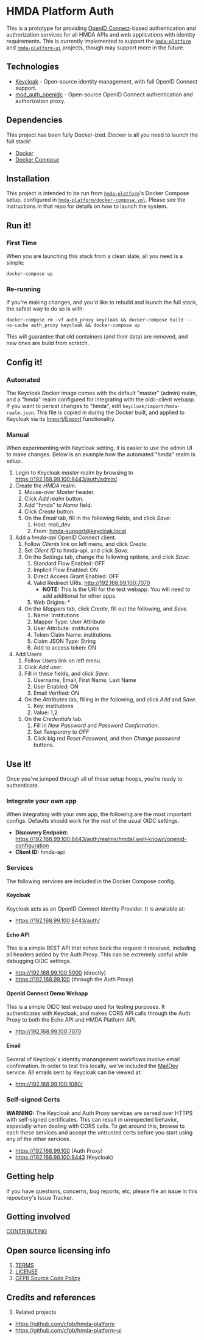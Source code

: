 # HMDA Platform Auth

This is a prototype for providing [OpenID Connect](http://openid.net/connect/)-based
authentication and authorization services for all HMDA APIs and web applications 
with identity requirements.  This is currently implemented to support the 
[`hmda-platform`](https://github.com/cfpb/hmda-platform) and 
[`hmda-platform-ui`](https://github.com/cfpb/hmda-platform-ui) projects,
though may support more in the future.

## Technologies

* [Keycloak](http://www.keycloak.org/) - Open-source identity management, with full OpenID Connect support.
* [mod_auth_openidc](https://github.com/pingidentity/mod_auth_openidc) - Open-source OpenID Connect authentication and authorization proxy.

## Dependencies

This project has been fully Docker-ized.  Docker is all you need to launch the full stack!

* [Docker](https://www.docker.com/)
* [Docker Compose](https://docs.docker.com/compose/)

## Installation

This project is intended to be run from [`hmda-platform`](https://github.com/cfpb/hmda-platform)'s
Docker Compose setup, configured in [`hmda-platform/docker-compose.yml`](https://github.com/cfpb/hmda-platform/blob/master/docker-compose.yml).
Please see the instructions in that repo for details on how to launch the system.

## Run it!

### First Time

When you are launching this stack from a clean slate, all you need is a simple:

```
docker-compose up
```

### Re-running

If you're making changes, and you'd like to rebuild and launch the full stack, 
the safest way to do so is with:

```
docker-compose rm -vf auth_proxy keycloak && docker-compose build --no-cache auth_proxy keycloak && docker-compose up
```

This will guarantee that old containers (and their data) are removed, and new ones are build from scratch.

## Config it!

### Automated
The Keycloak Docker image comes with the default "master" (admin) realm, and a "hmda" realm configured 
for integrating with the oidc-client webapp.  If you want to persist changes to "hmda", edit `keycloak/import/hmda-realm.json`.
This file is copied in during the Docker built, and applied to Keycloak via its
[Import/Export](https://keycloak.gitbooks.io/server-adminstration-guide/content/topics/export-import.html) functionality.

### Manual
When experimenting with Keycloak setting, it is easier to use the admin UI to make changes.
Below is an example how the automated "hmda" realm is setup.

1. Login to Keycloak _master_ realm by browsing to https://192.168.99.100:8443/auth/admin/.
1. Create the _HMDA_ realm.
    1. Mouse-over _Master_ header.
    1. Click _Add realm_ button.
    1. Add "hmda" to _Name_ field.
    1. Click _Create_ button.
    1. On the _Email_ tab, fill in the following fields, and click _Save_:
        1. Host: mail_dev
        1. From: hmda-support@keycloak.local
1. Add a _hmda-api_ OpenID Connect client.
    1. Follow _Clients_ link on left menu, and click _Create_.
    1. Set _Client ID_ to hmda-api, and click _Save_.
    1. On the _Settings_ tab, change the following options, and click _Save_:
        1. Standard Flow Enabled: OFF
        1. Implicit Flow Enabled: ON
        1. Direct Access Grant Enabled: OFF
        1. Valid Redirect URIs: http://192.168.99.100:7070
            * **NOTE:** This is the URI for the test webapp.  You will need to add additional for other apps.
        1. Web Origins: *
    1. On the _Mappers_ tab, click _Create_, fill out the following, and _Save_.
        1. Name: Institutions
        1. Mapper Type: User Attribute
        1. User Attribute: institutions
        1. Token Claim Name: institutions
        1. Claim JSON Type: String
        1. Add to access token: ON
1. Add Users
    1. Follow _Users_ link on left menu.
    1. Click _Add user_.
    1. Fill in these fields, and click _Save_:
        1. Username, Email, First Name, Last Name
        1. User Enabled: ON
        1. Email Verified: ON
    1. On the _Attributes_ tab, filling in the following, and click _Add_ and _Save_.
        1. Key: institutions
        1. Value: 1,2
    1. On the _Credentials_ tab:
        1. Fill in _New Password_ and _Password Confirmation_.
        1. Set _Temporary_ to _OFF_
        1. Click big red _Reset Password_, and then _Change password_ buttons.
        

## Use it!
Once you've jumped through all of these setup hoops, you're ready to authenticate.

### Integrate your own app
When integrating with your own app, the following are the most important configs.  Defaults should work for the rest of the usual OIDC settings.

* **Discovery Endpoint:** https://192.168.99.100:8443/auth/realms/hmda/.well-known/openid-configuration
* **Client ID:** hmda-api

### Services

The following services are included in the Docker Compose config.

#### Keycloak
Keycloak acts as an OpenID Connect Identity Provider.  It is available at:

* https://192.168.99.100:8443/auth/

#### Echo API
This is a simple REST API that _echos_ back the request it received, including all headers added by the Auth Proxy.  This can be extremely useful while debugging OIDC settings.

* http://192.168.99.100:5000 (directly)
* https://192.168.99.100 (through the Auth Proxy)

#### OpenId Connect Demo Webapp
This is a simple OIDC test webapp used for testing purposes.  It authenticates with Keycloak, and makes CORS API calls through the Auth Proxy to both the Echo API and HMDA Platform API.

* http://192.168.99.100:7070 

#### Email
Several of Keycloak's identity manangement workflows involve email confirmation.  In order to test this locally, we've included the [MailDev](http://danfarrelly.nyc/MailDev/) service.  All emails sent by Keycloak can be viewed at:

* http://192.168.99.100:1080/

### Self-signed Certs
**WARNING:** The Keycloak and Auth Proxy services are served over HTTPS with self-signed certificates.  This can result in unexpected behavior, especially when dealing with CORS calls.  To get around this, browse to each these services and accept the untrusted certs before you start using any of the other services.

* https://192.168.99.100 (Auth Proxy)
* https://192.168.99.100:8443 (Keycloak)

## Getting help

If you have questions, concerns, bug reports, etc, please file an issue in this repository's Issue Tracker.

## Getting involved

[CONTRIBUTING](CONTRIBUTING.md)

## Open source licensing info
1. [TERMS](TERMS.md)
2. [LICENSE](LICENSE)
3. [CFPB Source Code Policy](https://github.com/cfpb/source-code-policy/)

## Credits and references

1. Related projects
  - https://github.com/cfpb/hmda-platform
  - https://github.com/cfpb/hmda-platform-ui 

